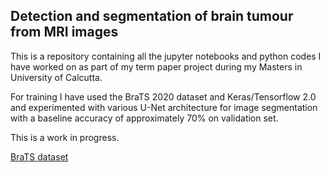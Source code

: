 ## Detection and segmentation of brain tumour from MRI images

This is a repository containing all the jupyter notebooks and python codes I have worked on as part of my term paper project during my Masters in University of Calcutta.

For training I have used the BraTS 2020 dataset and Keras/Tensorflow 2.0 and experimented with various U-Net architecture for image segmentation with a baseline accuracy of approximately 70% on validation set.

This is a work in progress.

[BraTS dataset](https://www.med.upenn.edu/cbica/brats2020/data.html)
